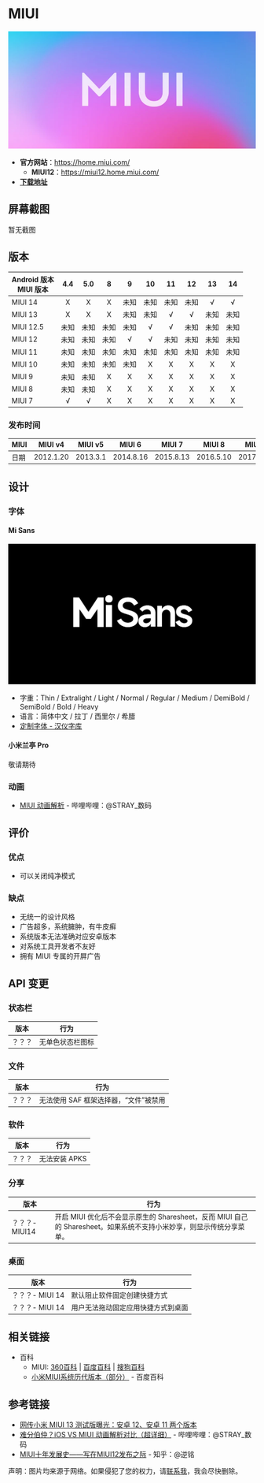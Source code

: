 # MIUI

<img class="banner-cover" src="./images/logo/miui_cover.webp" alt="LOGO"/>

- **官方网站**：<https://home.miui.com/>
  - **MIUI12**：<https://miui12.home.miui.com/>
- **[下载地址](/fast/download/miui.md)**

## 屏幕截图

暂无截图

## 版本

| Android 版本<br>MIUI 版本 |  4.4  |  5.0  |   8   |   9   |  10   |  11   |  12   |  13   |  14   |
| ------------------------- | :---: | :---: | :---: | :---: | :---: | :---: | :---: | :---: | :---: |
| MIUI 14                   |   X   |   X   |   X   | 未知  | 未知  | 未知  | 未知  |   √   |   √   |
| MIUI 13                   |   X   |   X   |   X   | 未知  | 未知  |   √   |   √   | 未知  | 未知  |
| MIUI 12.5                 | 未知  | 未知  | 未知  | 未知  |   √   |   √   | 未知  | 未知  | 未知  |
| MIUI 12                   | 未知  | 未知  | 未知  |   √   |   √   | 未知  | 未知  | 未知  | 未知  |
| MIUI 11                   | 未知  | 未知  | 未知  | 未知  | 未知  | 未知  | 未知  | 未知  | 未知  |
| MIUI 10                   | 未知  | 未知  | 未知  | 未知  |   X   |   X   |   X   |   X   |   X   |
| MIUI 9                    | 未知  | 未知  |   X   |   X   |   X   |   X   |   X   |   X   |   X   |
| MIUI 8                    | 未知  | 未知  |   X   |   X   |   X   |   X   |   X   |   X   |   X   |
| MIUI 7                    |   √   |   √   |   X   |   X   |   X   |   X   |   X   |   X   |   X   |

### 发布时间

| MIUI | MIUI v4   | MIUI v5  | MIUI 6    | MIUI 7    | MIUI 8    | MIUI 9    | MIUI 10   | MIUI 11   | MIUI 12   | MIUI 13    | MIUI 14    |
| ---- | --------- | -------- | --------- | --------- | --------- | --------- | --------- | --------- | --------- | ---------- | ---------- |
| 日期 | 2012.1.20 | 2013.3.1 | 2014.8.16 | 2015.8.13 | 2016.5.10 | 2017.7.26 | 2018.5.31 | 2019.9.24 | 2020.4.27 | 2021.12.28 | 2022.12.11 |

## 设计

### 字体

#### Mi Sans <Badge text="最新" />

<img src="./images/font_logo/misans.webp" class="cover-img-ui" alt="字体封面" />

- 字重：Thin / Extralight / Light / Normal / Regular / Medium / DemiBold / SemiBold / Bold / Heavy
- 语言：简体中文 / 拉丁 / 西里尔 / 希腊
- [定制字体 - 汉仪字库](https://www.hanyi.com.cn/orderFont)

#### 小米兰亭 Pro

敬请期待

### 动画

- [MIUI 动画解析][animation] - 哔哩哔哩：@STRAY_数码

## 评价

<Score :scoreList="scoreList" />

### 优点

- 可以关闭纯净模式

### 缺点

- 无统一的设计风格
- 广告超多，系统臃肿，有牛皮癣
- 系统版本无法准确对应安卓版本
- 对系统工具开发者不友好
- 拥有 MIUI 专属的开屏广告

## API 变更

### 状态栏

| 版本   | 行为             |
| ------ | ---------------- |
| ？？？ | 无单色状态栏图标 |

### 文件

| 版本   | 行为                                  |
| ------ | ------------------------------------- |
| ？？？ | 无法使用 SAF 框架选择器，“文件”被禁用 |

### 软件

| 版本   | 行为          |
| ------ | ------------- |
| ？？？ | 无法安装 APKS |

### 分享

| 版本           | 行为                                                                                                                 |
| -------------- | -------------------------------------------------------------------------------------------------------------------- |
| ？？？- MIUI14 | 开启 MIUI 优化后不会显示原生的 Sharesheet，反而 MIUI 自己的 Sharesheet。如果系统不支持小米妙享，则显示传统分享菜单。 |

### 桌面

| 版本            | 行为                               |
| --------------- | ---------------------------------- |
| ？？？- MIUI 14 | 默认阻止软件固定创建快捷方式       |
| ？？？- MIUI 14 | 用户无法拖动固定应用快捷方式到桌面 |

## 相关链接

- 百科
  - MIUI: [360百科](https://baike.so.com/doc/5369087-5604931.html) |
    [百度百科](https://baike.baidu.com/item/MIUI/8150208) |
    [搜狗百科](https://baike.sogou.com/v20466533.htm)
  - [小米MIUI系统历代版本（部分）](https://baike.baidu.com/starmap/view?nodeId=a642e1fb59464a392c6f812d) - 百度百科

## 参考链接

- [网传小米 MIUI 13 测试版曝光：安卓 12、安卓 11 两个版本][13-RS]
- [难分伯仲？iOS VS MIUI 动画解析对比（超详细）][animation] - 哔哩哔哩：@STRAY_数码
- [MIUI十年发展史——写在MIUI12发布之际](https://zhuanlan.zhihu.com/p/136376710) - 知乎：@逆铭

[animation]: https://www.bilibili.com/video/BV12h411e7p1/
[13-RS]: https://post.smzdm.com/p/aenzx5xz/

声明：图片均来源于网络。如果侵犯了您的权力，请[联系我](mailto:jesse205@qq.com)，我会尽快删除。

<script setup>

// 在这里添加数据即可打分
const scoreList = [
    {
        name: "Jesse205",
        score: 3
    },
]

</script>
